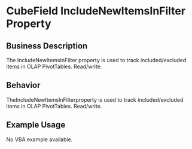 # CubeField IncludeNewItemsInFilter Property

## Business Description
The IncludeNewItemsInFilter property is used to track included/excluded items in OLAP PivotTables. Read/write.

## Behavior
TheIncludeNewItemsInFilterproperty is used to track included/excluded items in OLAP PivotTables. Read/write.

## Example Usage
No VBA example available.